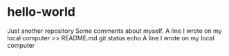 # hello-world
Just another repository
Some comments about myself.
A line I wrote on my local computer >> README.md
git status
echo A line I wrote on my local computer
